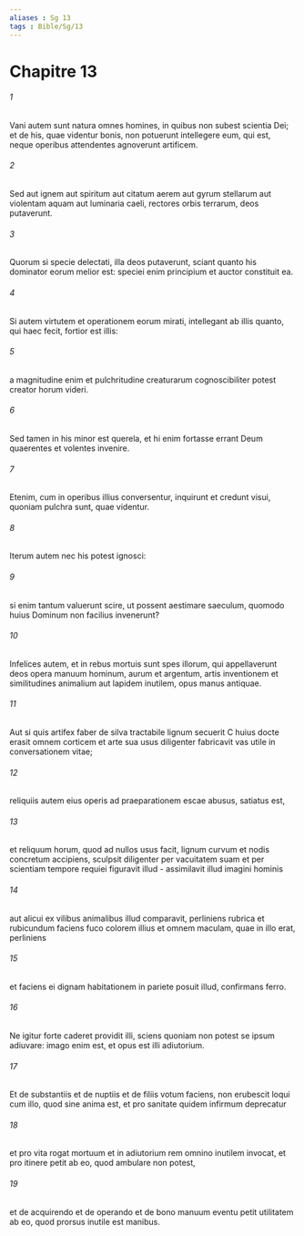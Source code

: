 ```yaml
---
aliases : Sg 13
tags : Bible/Sg/13
---
```


# Chapitre 13

###### 1
Vani autem sunt natura omnes homines, in quibus non subest scientia Dei; et de his, quae videntur bonis, non potuerunt intellegere eum, qui est, neque operibus attendentes agnoverunt artificem.
###### 2
Sed aut ignem aut spiritum aut citatum aerem aut gyrum stellarum aut violentam aquam aut luminaria caeli, rectores orbis terrarum, deos putaverunt.
###### 3
Quorum si specie delectati, illa deos putaverunt, sciant quanto his dominator eorum melior est: speciei enim principium et auctor constituit ea.
###### 4
Si autem virtutem et operationem eorum mirati, intellegant ab illis quanto, qui haec fecit, fortior est illis:
###### 5
a magnitudine enim et pulchritudine creaturarum cognoscibiliter potest creator horum videri.
###### 6
Sed tamen in his minor est querela, et hi enim fortasse errant Deum quaerentes et volentes invenire.
###### 7
Etenim, cum in operibus illius conversentur, inquirunt et credunt visui, quoniam pulchra sunt, quae videntur.
###### 8
Iterum autem nec his potest ignosci:
###### 9
si enim tantum valuerunt scire, ut possent aestimare saeculum, quomodo huius Dominum non facilius invenerunt?
###### 10
Infelices autem, et in rebus mortuis sunt spes illorum, qui appellaverunt deos opera manuum hominum, aurum et argentum, artis inventionem et similitudines animalium aut lapidem inutilem, opus manus antiquae.
###### 11
Aut si quis artifex faber de silva tractabile lignum secuerit C huius docte erasit omnem corticem et arte sua usus diligenter fabricavit vas utile in conversationem vitae;
###### 12
reliquiis autem eius operis ad praeparationem escae abusus, satiatus est,
###### 13
et reliquum horum, quod ad nullos usus facit, lignum curvum et nodis concretum accipiens, sculpsit diligenter per vacuitatem suam et per scientiam tempore requiei figuravit illud - assimilavit illud imagini hominis
###### 14
aut alicui ex vilibus animalibus illud comparavit, perliniens rubrica et rubicundum faciens fuco colorem illius et omnem maculam, quae in illo erat, perliniens
###### 15
et faciens ei dignam habitationem in pariete posuit illud, confirmans ferro.
###### 16
Ne igitur forte caderet providit illi, sciens quoniam non potest se ipsum adiuvare: imago enim est, et opus est illi adiutorium.
###### 17
Et de substantiis et de nuptiis et de filiis votum faciens, non erubescit loqui cum illo, quod sine anima est, et pro sanitate quidem infirmum deprecatur
###### 18
et pro vita rogat mortuum et in adiutorium rem omnino inutilem invocat, et pro itinere petit ab eo, quod ambulare non potest,
###### 19
et de acquirendo et de operando et de bono manuum eventu petit utilitatem ab eo, quod prorsus inutile est manibus.
